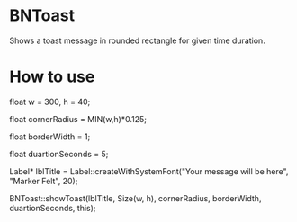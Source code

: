 # BNToast
Shows a toast message in rounded rectangle for given time duration.

# How to use
float w = 300, h = 40;

float cornerRadius = MIN(w,h)*0.125;

float borderWidth = 1;

float duartionSeconds = 5;
  
Label* lblTitle = Label::createWithSystemFont("Your message will be here", "Marker Felt", 20);

BNToast::showToast(lblTitle, Size(w, h), cornerRadius, borderWidth, duartionSeconds, this);
  
